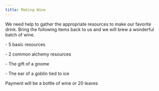 ```yaml
---
title: Making Wine
---
```


We need help to gather the appropriate resources to make our favorite drink. Bring the following items back to us and we will brew a wonderful batch of wine.

\-     5 basic resources

\-     2 common alchemy resources

\-     The gift of a gnome

\-     The ear of a goblin tied to ice

Payment will be a bottle of wine or 20 leaves